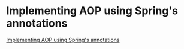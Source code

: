 # Implementing AOP using Spring's annotations
[Implementing AOP using Spring's annotations](https://aiwithcloud.com/2022/09/19/implementing_aop_using_springs_annotations/)